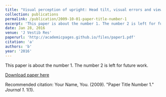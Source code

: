 ```yaml
---
title: "Visual perception of upright: Head tilt, visual errors and viewing eye."
collection: publications
permalink: /publication/2009-10-01-paper-title-number-1
excerpt: 'This paper is about the number 1. The number 2 is left for future work.'
date: Jan 28, 2016
venue: 'J Vestib Res'
paperurl: 'http://academicpages.github.io/files/paper1.pdf'
citation: 'a'
authors: 'b'
year: '2016'
---
```

This paper is about the number 1. The number 2 is left for future work.

[Download paper here](http://academicpages.github.io/files/paper1.pdf)

Recommended citation: Your Name, You. (2009). "Paper Title Number 1." <i>Journal 1</i>. 1(1).
